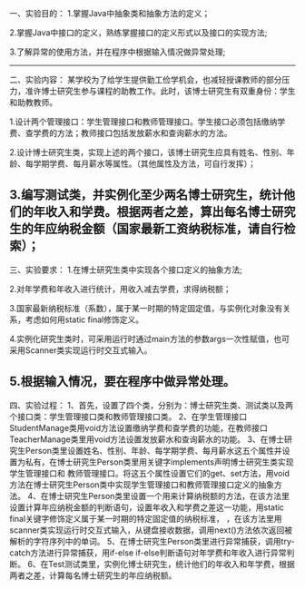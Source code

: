 一、实验目的：
1.掌握Java中抽象类和抽象方法的定义；

2.掌握Java中接口的定义，熟练掌握接口的定义形式以及接口的实现方法;

3.了解异常的使用方法，并在程序中根据输入情况做异常处理;

-----------------
二、实验内容：
某学校为了给学生提供勤工俭学机会，也减轻授课教师的部分压力，准许博士研究生参与课程的助教工作。此时，该博士研究生有双重身份：学生和助教教师。

1.设计两个管理接口：学生管理接口和教师管理接口。学生接口必须包括缴纳学费、查学费的方法；教师接口包括发放薪水和查询薪水的方法。

2.设计博士研究生类，实现上述的两个接口，该博士研究生应具有姓名、性别、年龄、每学期学费、每月薪水等属性。（其他属性及方法，可自行发挥）；

3.编写测试类，并实例化至少两名博士研究生，统计他们的年收入和学费。根据两者之差，算出每名博士研究生的年应纳税金额（国家最新工资纳税标准，请自行检索）；
-----------------
三、实验要求：
1.在博士研究生类中实现各个接口定义的抽象方法;

2.对年学费和年收入进行统计，用收入减去学费，求得纳税额；

3.国家最新纳税标准（系数），属于某一时期的特定固定值，与实例化对象没有关系，考虑如何用static  final修饰定义。

4.实例化研究生类时，可采用运行时通过main方法的参数args一次性赋值，也可采用Scanner类实现运行时交互式输入。

5.根据输入情况，要在程序中做异常处理。
-----------------
四、实验过程：
1、首先，设置了四个类，分别为：博士研究生类、测试类以及两个接口类：学生管理接口类和教师管理接口类。
2、在学生管理接口StudentManage类用void方法设置缴纳学费和查学费的功能，在教师接口TeacherManage类里用void方法设置发放薪水和查询薪水的功能。
3、在博士研究生Person类里设置姓名、性别、年龄、每学期学费、每月薪水这五个属性并设置为私有，在博士研究生Person类里用关键字implements声明博士研究生类实现学生管理接口和 教师管理接口。将这五个属性设置它们的get、set方法，用void方法在博士研究生Person类中实现学生管理接口和教师管理接口定义的抽象方法。
4、在博士研究生Person类里设置一个用来计算纳税额的方法，在该方法里设置计算年应纳税金额的判断语句，设置年收入和学费之差这一功能，用static final关键字修饰定义属于某一时期的特定固定值的纳税标准， ，在该方法里用scanner类实现运行时交互式输入，从键盘接收数据，调用next()方法依次返回被解析的字符序列中的单词。
5、在博士研究生Person类里进行异常捕获，调用try-catch方法进行异常捕获，用if-else if-else判断语句对年学费和年收入进行异常判断。
6、在Test测试类里，实例化博士研究生，统计他们的年收入和年学费，根据两者之差，计算每名博士研究生的年应纳税额。


